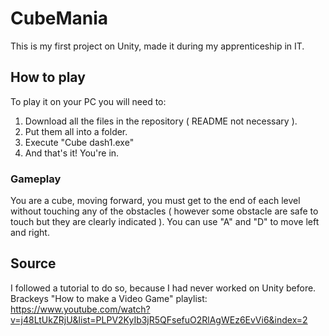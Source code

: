# CubeMania

This is my first project on Unity, made it during my apprenticeship in IT.


## How to play
To play it on your PC you will need to:
1. Download all the files in the repository ( README not necessary ).
2. Put them all into a folder.
3. Execute "Cube dash1.exe"
4. And that's it! You're in.

### Gameplay
You are a cube, moving forward, you must get to the end of each level without touching any of the obstacles ( however some obstacle are safe to touch but they are clearly indicated ).
You can use "A" and "D" to move left and right.


## Source
I followed a tutorial to do so, because I had never worked on Unity before.
Brackeys "How to make a Video Game" playlist: https://www.youtube.com/watch?v=j48LtUkZRjU&list=PLPV2KyIb3jR5QFsefuO2RlAgWEz6EvVi6&index=2
